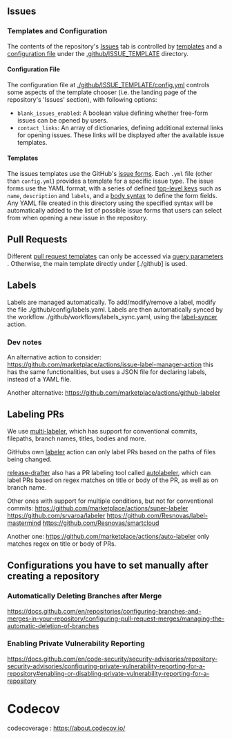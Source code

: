 
## Issues

### Templates and Configuration
The contents of the repository's [Issues]() tab is controlled by [templates](https://docs.github.com/en/communities/using-templates-to-encourage-useful-issues-and-pull-requests/about-issue-and-pull-request-templates)
and a [configuration file](https://docs.github.com/en/communities/using-templates-to-encourage-useful-issues-and-pull-requests/configuring-issue-templates-for-your-repository#configuring-the-template-chooser) 
under the [.github/ISSUE_TEMPLATE]() directory.
#### Configuration File
The configuration file at [./github/ISSUE_TEMPLATE/config.yml]() controls some aspects of the template chooser 
(i.e. the landing page of the repository's 'Issues' section), with following options:
- `blank_issues_enabled`: A boolean value defining whether free-form issues can be opened by users.
- `contact_links`: An array of dictionaries, defining additional external links for opening issues.
These links will be displayed after the available issue templates.
#### Templates
The issues templates use the GitHub's [issue forms](https://docs.github.com/en/communities/using-templates-to-encourage-useful-issues-and-pull-requests/configuring-issue-templates-for-your-repository#creating-issue-forms).
Each `.yml` file (other than `config.yml`) provides a template for 
a specific issue type. The issue forms use the YAML format, with a series of defined 
[top-level keys](https://docs.github.com/en/communities/using-templates-to-encourage-useful-issues-and-pull-requests/syntax-for-issue-forms#top-level-syntax)
such as `name`, `description` and `labels`, and a 
[body syntax](https://docs.github.com/en/communities/using-templates-to-encourage-useful-issues-and-pull-requests/syntax-for-githubs-form-schema)
to define the form fields.
Any YAML file created in this directory using the specified syntax will be automatically added to the list of possible
issue forms that users can select from when opening a new issue in the repository.


## Pull Requests

Different [pull request templates](https://docs.github.com/en/communities/using-templates-to-encourage-useful-issues-and-pull-requests/creating-a-pull-request-template-for-your-repository) 
can only be accessed via [query parameters](https://docs.github.com/en/pull-requests/collaborating-with-pull-requests/proposing-changes-to-your-work-with-pull-requests/using-query-parameters-to-create-a-pull-request)
. Otherwise, the main template directly under [./github] is used.


## Labels
Labels are managed automatically.
To add/modify/remove a label, modify the file ./github/config/labels.yaml.
Labels are then automatically synced by the workflow ./github/workflows/labels_sync.yaml,
using the [label-syncer](https://github.com/micnncim/action-label-syncer) action.

### Dev notes 
An alternative action to consider: https://github.com/marketplace/actions/issue-label-manager-action
this has the same functionalities, but uses a JSON file for declaring labels, instead of a YAML file.

Another alternative: https://github.com/marketplace/actions/github-labeler


## Labeling PRs
We use [multi-labeler](https://github.com/fuxingloh/multi-labeler), which has support for
conventional commits, filepaths, branch names, titles, bodies and more.

GitHubs own [labeler](https://github.com/actions/labeler) action can only label PRs based on
the paths of files being changed.

[release-drafter](https://github.com/release-drafter/release-drafter) also has a PR labeling tool called
[autolabeler](https://github.com/release-drafter/release-drafter#autolabeler), which can label PRs based on
regex matches on title or body of the PR, as well as on branch name.

Other ones with support for multiple conditions, but not for conventional commits: 
https://github.com/marketplace/actions/super-labeler
https://github.com/srvaroa/labeler
https://github.com/Resnovas/label-mastermind
https://github.com/Resnovas/smartcloud

Another one: https://github.com/marketplace/actions/auto-labeler
only matches regex on title or body of PRs.


## Configurations you have to set manually after creating a repository

### Automatically Deleting Branches after Merge
https://docs.github.com/en/repositories/configuring-branches-and-merges-in-your-repository/configuring-pull-request-merges/managing-the-automatic-deletion-of-branches

### Enabling Private Vulnerability Reporting
https://docs.github.com/en/code-security/security-advisories/repository-security-advisories/configuring-private-vulnerability-reporting-for-a-repository#enabling-or-disabling-private-vulnerability-reporting-for-a-repository




# Codecov
codecoverage : https://about.codecov.io/